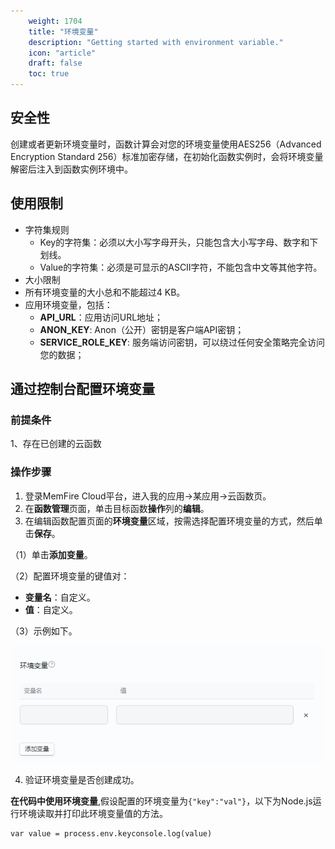 ```yaml
---
    weight: 1704
    title: "环境变量"
    description: "Getting started with environment variable."
    icon: "article"
    draft: false
    toc: true
---
```


## **安全性**

创建或者更新环境变量时，函数计算会对您的环境变量使用AES256（Advanced Encryption Standard 256）标准加密存储，在初始化函数实例时，会将环境变量解密后注入到函数实例环境中。

## **使用限制**

- 字符集规则
  - Key的字符集：必须以大小写字母开头，只能包含大小写字母、数字和下划线。
  - Value的字符集：必须是可显示的ASCII字符，不能包含中文等其他字符。
- 大小限制
- 所有环境变量的大小总和不能超过4 KB。
- 应用环境变量，包括：
  - **API_URL**：应用访问URL地址；
  - **ANON_KEY**: Anon（公开）密钥是客户端API密钥；
  - **SERVICE_ROLE_KEY**: 服务端访问密钥，可以绕过任何安全策略完全访问您的数据；

## **通过控制台配置环境变量**

### 前提条件

1、存在已创建的云函数

### 操作步骤

1. 登录MemFire Cloud平台，进入我的应用->某应用->云函数页。
2. 在**函数管理**页面，单击目标函数**操作**列的**编辑**。
3. 在编辑函数配置页面的**环境变量**区域，按需选择配置环境变量的方式，然后单击**保存**。

（1）单击**添加变量**。

（2）配置环境变量的键值对：

  - **变量名**：自定义。
  - **值**：自定义。

（3）示例如下。

<img src="../../../img/variable.png">

4. 验证环境变量是否创建成功。

**在代码中使用环境变量**,假设配置的环境变量为`{"key":"val"}`，以下为Node.js运行环境读取并打印此环境变量值的方法。

```Plain
var value = process.env.keyconsole.log(value)
```




